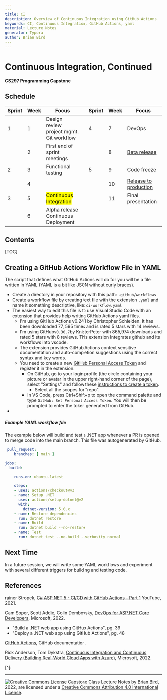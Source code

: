 ```yaml
---
​---
title: CI
description: Overview of Continuous Integration using GitHub Actions
keywords: CI, Continuous Integration, GitHub Actions, yaml
material: Lecture Notes
generator: Typora
author: Brian Bird
​---
---
```


<h1>Continuous Integration, Continued</h1>

**CS297 Programming Capstone**



<h2>Schedule</h2>

| Sprint | Week | Focus                                              |      | Sprint | Week | Focus                        |
| ------ | ---- | -------------------------------------------------- | ---- | ------ | ---- | ---------------------------- |
| 1      | 1    | Design review<br />project mgmt.<br />Git workflow |      | 4      | 7    | DevOps                       |
|        | 2    | First end of sprint meetings                       |      |        | 8    | <u>Beta release</u>          |
| 2      | 3    | Functional testing                                 |      | 5      | 9    | Code freeze                  |
|        | 4    |                                                    |      |        | 10   | <u>Release to production</u> |
| 3      | 5    | <mark>Continuous Integration</mark>                |      |        | 11   | Final presentation           |
|        | 6    | <u>Alpha release</u><br />Continuous Deployment    |      |        |      |                              |



<h2>Contents</h2>

[TOC]

## Creating a GitHub Actions Workflow File in YAML

The script that defines what GitHub Actions will do for you will be a file written in YAML (YAML is a bit like JSON without curly braces).

- Create a directory in your repository with this path: `.github/workflows`
- Create a workflow file by creating text file with the extension `.yaml` and name it something descriptive, like: `ci-workflow.yaml`
- The easiest way to edit this file is to use Visual Studio Code with an extension that provides help writing GitHub Actions yaml files.
  - I'm using GitHub Actions v0.24.1 by Christopher Schleiden. It has been downloaded 77, 595 times and is rated 5 stars with 14 reviews.
  - I'm using GitHub`v0.30.7`by KnisterPeter with 865,974 downloads and rated 5 stars with 8 reviews. This extension Integrates github and its workflows into vscode.
  - The extension provides GitHub Actions context sensitive documentation and auto-completion suggestions using the correct syntax and key words.
  - You need to create a new [GitHub Personal Access Token](https://docs.github.com/en/authentication/keeping-your-account-and-data-secure/creating-a-personal-access-token) and register it in the extension. 
    - On GitHub, go to your login profile (the circle containing your picture or avatar in the upper right-hand corner of the page), select "Settings" and follow these [instructions to create a token](https://docs.github.com/en/authentication/keeping-your-account-and-data-secure/creating-a-personal-access-token#creating-a-token).
      - Select all the scopes for "repo".
    - In VS Code, press Ctrl+Shift+p to open the command palette and type `GitHub: Set Personal Access Token`. You will then be prompted to enter the token generated from GitHub.
- 





##### Example YAML workflow file

The example below will build and test a .NET app whenever a PR is opened to merge code into the main branch. This file was autogenerated by GitHub.

```YAML
 pull_request:
    branches: [ main ]

jobs:
  build:

    runs-on: ubuntu-latest

    steps:
    - uses: actions/checkout@v3
    - name: Setup .NET
      uses: actions/setup-dotnet@v2
      with:
        dotnet-version: 5.0.x
    - name: Restore dependencies
      run: dotnet restore
    - name: Build
      run: dotnet build --no-restore
    - name: Test
      run: dotnet test --no-build --verbosity normal

```



## Next Time

In a future session, we will write some YAML workflows and experiment with several different triggers for building and testing code.



## References

rainer Stropek, [C# ASP.NET 5 - CI/CD with GitHub Actions - Part 1](https://youtu.be/R5ppadIsGbA) YouTube, 2021.

Cam Soper, Scott Addie, Colin Dembovsky, [DevOps for ASP.NET Core Developers](https://docs.microsoft.com/en-us/dotnet/architecture/devops-for-aspnet-developers/), Microsoft, 2022.

- "Build a .NET web app using GitHub Actions", pg. 39
- "Deploy a .NET web app using GitHub Actions", pg. 48

[GitHub Actions](https://docs.github.com/en/actions), GitHub documentation.

Rick Anderson, Tom Dykstra, [Continuous Integration and Continuous Delivery (Building Real-World Cloud Apps with Azure)](https://docs.microsoft.com/en-us/aspnet/aspnet/overview/developing-apps-with-windows-azure/building-real-world-cloud-apps-with-windows-azure/continuous-integration-and-continuous-delivery), Microsoft, 2022.

[^]: 



------

[![Creative Commons License](https://i.creativecommons.org/l/by/4.0/88x31.png)](http://creativecommons.org/licenses/by/4.0/)
Capstone Class Lecture Notes by [Brian Bird](https://profbird.dev), <time>2022</time>, are licensed under a [Creative Commons Attribution 4.0 International License](http://creativecommons.org/licenses/by/4.0/). 